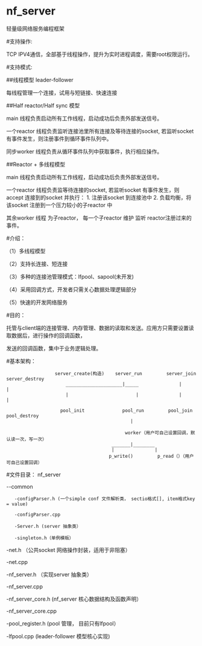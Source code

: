 # nf_server

轻量级网络服务编程框架

#支持操作:

TCP  IPV4通信，全部基于线程操作，提升为实时进程调度，需要root权限运行。

#支持模式: 


##线程模型 leader-follower

   每线程管理一个连接，试用与短链接、快速连接



##Half reactor/Half sync 模型

   main 线程负责启动所有工作线程，启动成功后负责外部发送信号。

   一个reactor 线程负责监听连接池里所有连接及等待连接的socket, 若监听socket 有事件发生，则注册事件到循环事件队列中。

   同步worker 线程负责从循环事件队列中获取事件，执行相应操作。



##Reactor + 多线程模型

   main 线程负责启动所有工作线程，启动成功后负责外部发送信号。

   一个reactor 线程负责监等待连接的socket, 若监听socket 有事件发生，则accept 连接到的socket 并执行： 
     1. 注册该socket 到连接池中
     2. 负载均衡，将该socket 注册到一个压力较小的子reactor 中

   其余worker 线程 为子reactor， 每一个子reactor 维护 监听 reactor注册过来的事件。



#介绍：


（1）多线程模型

（2）支持长连接、短连接

（3）多种的连接池管理模式：lfpool、sapool(未开发)

（4）采用回调方式，开发者只需关心数据处理逻辑部分

（5）快速的开发网络服务


#目的：


托管与client端的连接管理、内存管理、数据的读取和发送。应用方只需要设置读取数据后，进行操作的回调函数，

发送的回调函数，集中于业务逻辑处理。


#基本架构：

                      server_create(构造)    server_run         server_join    server_destroy
                          _____________________|_____               |               |                           
                          |                         |               |               |      

                        pool_init              pool_run         pool_join       pool_destroy                
                                                  |

                                                worker（用户可自己设置回调，默认读一次，写一次）
                                           _______|________
                                           |               |
                                          p_write()         p_read（）（用户可自己设置回调）     
                                          
                                          
                                          
#文件目录：
nf_server

   --common
   
       -configParser.h (一个simple conf 文件解析类， sectio格式[], item格式key = value)
       
       -configParser.cpp
       
       -Server.h (server 抽象类）
       
       -singleton.h（单例模板）
   -net.h   （公共socket 网络操作封装，适用于非阻塞）
   
   -net.cpp
  
   -nf_server.h   （实现server 抽象类）
   
   -nf_server.cpp
   
   -nf_server_core.h   (nf_server 核心数据结构及函数声明）
   
   -nf_server_core.cpp
   
   -pool_register.h    (pool 管理， 目前只有lfpool）
   
   -lfpool.cpp  (leader-follower 模型核心实现)

